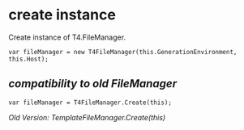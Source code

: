 # create instance

Create instance of T4.FileManager.

```
var fileManager = new T4FileManager(this.GenerationEnvironment, this.Host);
```

## *compatibility to old FileManager*

```
var fileManager = T4FileManager.Create(this);
```

 *Old Version: TemplateFileManager.Create(this)*

